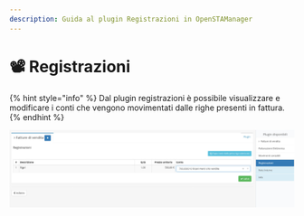 ```yaml
---
description: Guida al plugin Registrazioni in OpenSTAManager
---
```


# 📽️ Registrazioni

{% hint style="info" %}
Dal plugin registrazioni è possibile visualizzare e modificare i conti che vengono movimentati dalle righe presenti in fattura.
{% endhint %}

![](<../../../../../.gitbook/assets/image (152).png>)
